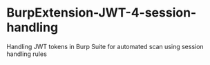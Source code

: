 # BurpExtension-JWT-4-session-handling
Handling JWT tokens in Burp Suite for automated scan using session handling rules
